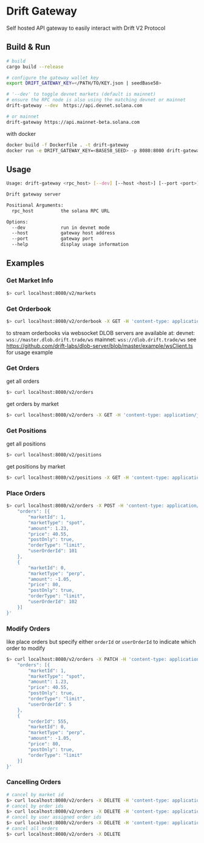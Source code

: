 # Drift Gateway

Self hosted API gateway to easily interact with Drift V2 Protocol

## Build & Run

```bash
# build
cargo build --release

# configure the gateway wallet key
export DRIFT_GATEWAY_KEY=</PATH/TO/KEY.json | seedBase58>

# '--dev' to toggle devnet markets (default is mainnet)
# ensure the RPC node is also using the matching devnet or mainnet
drift-gateway --dev  https://api.devnet.solana.com

# or mainnet
drift-gateway https://api.mainnet-beta.solana.com
```

with docker
```bash
docker build -f Dockerfile . -t drift-gateway
docker run -e DRIFT_GATEWAY_KEY=<BASE58_SEED> -p 8080:8080 drift-gateway https://api.mainnet-beta.solana.com --host 0.0.0.0
```

## Usage
```bash
Usage: drift-gateway <rpc_host> [--dev] [--host <host>] [--port <port>]

Drift gateway server

Positional Arguments:
  rpc_host          the solana RPC URL

Options:
  --dev             run in devnet mode
  --host            gateway host address
  --port            gateway port
  --help            display usage information
```

## Examples

### Get Market Info
```bash
$> curl localhost:8080/v2/markets
```

### Get Orderbook
```bash
$> curl localhost:8080/v2/orderbook -X GET -H 'content-type: application/json' -d '{"market":{"id":0,"type":"perp"}}'
```
to stream orderbooks via websocket DLOB servers are available at:
devnet: `wss://master.dlob.drift.trade/ws`
mainnet: `wss://dlob.drift.trade/ws`
see https://github.com/drift-labs/dlob-server/blob/master/example/wsClient.ts for usage example

### Get Orders
get all orders
```bash
$> curl localhost:8080/v2/orders
```
get orders by market
```bash
$> curl localhost:8080/v2/orders -X GET -H 'content-type: application/json' -d '{"market":{"id":0,"type":"perp"}};
```

### Get Positions
get all positions
```bash
$> curl localhost:8080/v2/positions
```
get positions by market
```bash
$> curl localhost:8080/v2/positions -X GET -H 'content-type: application/json' -d '{"market":{"id":0,"type":"perp"}};
```

### Place Orders
```bash
$> curl localhost:8080/v2/orders -X POST -H 'content-type: application/json' -d '{
    "orders": [{
        "marketId": 1,
        "marketType": "spot",
        "amount": 1.23,
        "price": 40.55,
        "postOnly": true,
        "orderType": "limit",
        "userOrderId": 101
    },
    {
        "marketId": 0,
        "marketType": "perp",
        "amount": -1.05,
        "price": 80,
        "postOnly": true,
        "orderType": "limit",
        "userOrderId": 102
    }]
}'
```

### Modify Orders
like place orders but specify either `orderId` or `userOrderId` to indicate which order to modify
```bash
$> curl localhost:8080/v2/orders -X PATCH -H 'content-type: application/json' -d '{
    "orders": [{
        "marketId": 1,
        "marketType": "spot",
        "amount": 1.23,
        "price": 40.55,
        "postOnly": true,
        "orderType": "limit",
        "userOrderId": 5
    },
    {
        "orderId": 555,
        "marketId": 0,
        "marketType": "perp",
        "amount": -1.05,
        "price": 80,
        "postOnly": true,
        "orderType": "limit"
    }]
}'
```

### Cancelling Orders
```bash
# cancel by market id
$> curl localhost:8080/v2/orders -X DELETE -H 'content-type: application/json' -d '{"market":{"id":1,"type":"perp"}}'
# cancel by order ids
$> curl localhost:8080/v2/orders -X DELETE -H 'content-type: application/json' -d '{"ids":[1,2,3,4]}'
# cancel by user assigned order ids
$> curl localhost:8080/v2/orders -X DELETE -H 'content-type: application/json' -d '{"userIds":[1,2,3,4]}'
# cancel all orders
$> curl localhost:8080/v2/orders -X DELETE
```
